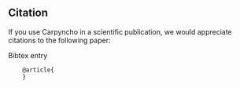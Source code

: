 ## Citation

If you use Carpyncho in a scientific publication, we would appreciate
citations to the following paper:


Bibtex entry

```bibtext
    @article{
    }
```
